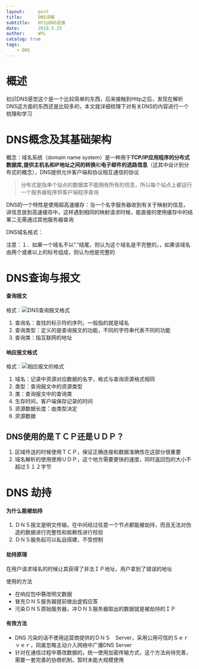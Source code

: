 ```yaml
---
layout:     post
title:      DNS详解
subtitle:   HttpDNS连接
date:       2018.5.25
author:     WYL
catalog: true
tags:
    - DNS
---
```

# 概述
初识DNS感觉这个是一个比较简单的东西，后来接触到Http之后，发现在解析DNS这方面的东西还是比较多的，本文就详细梳理下对有关DNS的内容进行一个梳理和学习  

# DNS概念及其基础架构
概念：域名系统（domain name system）是一种用于**TCP/IP应用程序的分布式数据库,提供主机名和IP地址之间的转换**和**电子邮件的选路信息**（这其中设计到分布式的概念），DNS提供允许客户端和协议相互通信的协议
> 分布式是指单个站点的数据库不能拥有所有的信息，所以每个站点上都运行一个服务器程序供客户端程序查询　　

DNS的一个特性是使用超高速缓存：当一个名字服务器收到有关于映射的信息，讲信息放到高速缓存中，这样遇到相同的映射请求时候，能直接的使用缓存中的结果二无需通过其他服务器查询

DNS域名格式：　　

注意：１．如果一个域名不以“.”结尾，则认为这个域名是不完整的，，如果该域名由两个或者以上的标号组成，则认为他是完整的

# DNS查询与报文
#### 查询报文
格式：![DNS查询报文格式]()　　

1. 查询名：查找的标示符的序列，一般指的就是域名　　
2. 查询类型：定义的是查询报文的功能，不同的字符串代表不同的功能
3. 查询类：指互联网的地址　　

#### 响应报文格式
格式：![相应报文的格式]()  

1. 域名：记录中资源对应数据的名字，格式与查询资源格式相同　　
2. 类型：查询报文中的资源类型　　
3. 类：查询报文中的查询类　　
4. 生存时间，客户端保存记录的时间
5. 资源数据长度：由类型决定
6. 资源数据

## DNS使用的是ＴＣＰ还是ＵＤＰ？
1. 区域传送的时候使用ＴＣＰ，保证正确连接和数据准确性在这部分很重要
2. 域名解析的使用使用ＵＤＰ，这个地方需要更快的速度，同时返回包的大小不超过５１２字节

# DNS 劫持
#### 为什么能被劫持
1. ＤＮＳ报文是明文传输，在中间经过任意一个节点都能被劫持，而且无法对伪造的数据进行完整性和抵赖性进行校验
2. ＤＮＳ服务起可以私自搭建，不受控制

#### 劫持原理
在用户请求域名的时候让其获得了非法ＩＰ地址，用户拿到了错误的地址　　

使用的方法　　
- 在响应包中篡改明文数据
- 冒充ＤＮＳ服务器提前做出虚假应答
- 污染ＤＮＳ原始服务器，冲ＤＮＳ服务器取出的数据就是被劫持的ＩＰ　　

#### 有效方法
- DNS 污染的话不使用运营商提供的ＤＮＳ　Server，采用公用可信的Ｓｅｒｖｅｒ，同属忽略主动介入网络中广播DNS Server
- 针对在通信过程中篡改数据的，统一使用加密传输方式，这个方法尚待完善，需要一套完善的协商机制，暂时未能大规模使用
